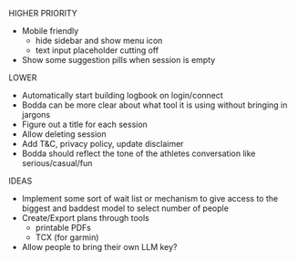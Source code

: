 HIGHER PRIORITY
* Mobile friendly
    * hide sidebar and show menu icon
    * text input placeholder cutting off
* Show some suggestion pills when session is empty

LOWER
* Automatically start building logbook on login/connect
* Bodda can be more clear about what tool it is using without bringing in jargons
* Figure out a title for each session
* Allow deleting session
* Add T&C, privacy policy, update disclaimer
* Bodda should reflect the tone of the athletes conversation like serious/casual/fun

IDEAS
* Implement some sort of wait list or mechanism to give access to the biggest and baddest model to select number of people
* Create/Export plans through tools
    * printable PDFs
    * TCX (for garmin)
* Allow people to bring their own LLM key?

